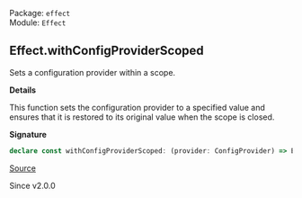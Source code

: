 Package: `effect`<br />
Module: `Effect`<br />

## Effect.withConfigProviderScoped

Sets a configuration provider within a scope.

**Details**

This function sets the configuration provider to a specified value and
ensures that it is restored to its original value when the scope is closed.

**Signature**

```ts
declare const withConfigProviderScoped: (provider: ConfigProvider) => Effect<void, never, Scope.Scope>
```

[Source](https://github.com/Effect-TS/effect/tree/main/packages/effect/src/Effect.ts#L7220)

Since v2.0.0